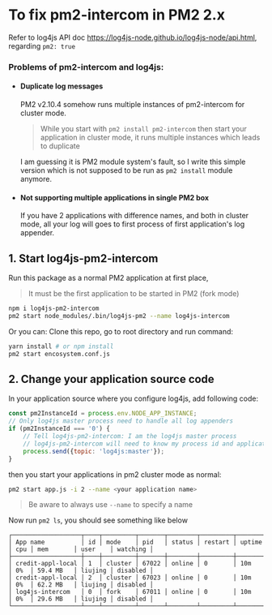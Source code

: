 # To fix pm2-intercom in PM2 2.x

Refer to log4js API doc https://log4js-node.github.io/log4js-node/api.html, regarding `pm2: true`

### Problems of pm2-intercom and log4js:

- #### Duplicate log messages
	PM2 v2.10.4 somehow runs multiple instances of pm2-intercom for cluster mode.
	> While you start with `pm2 install pm2-intercom` then start your application in cluster mode, it runs multiple instances which leads to duplicate 

	I am guessing it is PM2 module system's fault, so I write this simple version which is not supposed to be run as `pm2 install` module anymore.

- #### Not supporting multiple applications in single PM2 box
	If you have 2 applications with difference names, and both in cluster mode, all your log will goes to first process of first application's log appender.

## 1. Start log4js-pm2-intercom
Run this package as a normal PM2 application at first place,
> It must be the first application to be started in PM2 (fork mode)

```bash
npm i log4js-pm2-intercom
pm2 start node_modules/.bin/log4js-pm2 --name log4js-intercom
```
Or you can:
Clone this repo, go to root directory and run command:
```bash
yarn install # or npm install
pm2 start encosystem.conf.js
```

## 2. Change your application source code
In your application source where you configure log4js, add following code:

```js
const pm2InstanceId = process.env.NODE_APP_INSTANCE;
// Only log4js master process need to handle all log appenders
if (pm2InstanceId === '0') {
	// Tell log4js-pm2-intercom: I am the log4js master process
	// log4js-pm2-intercom will need to know my process id and application name
	process.send({topic: 'log4js:master'});
}
```
then you start your applications in pm2 cluster mode as normal:

```bash
pm2 start app.js -i 2 --name <your application name>
```
> Be aware to always use `--name` to specify a name


Now run `pm2 ls`, you should see something like below
```
┌───────────────────┬────┬─────────┬───────┬────────┬─────────┬────────┬─────┬───────────┬─────────┬──────────┐
│ App name          │ id │ mode    │ pid   │ status │ restart │ uptime │ cpu │ mem       │ user    │ watching │
├───────────────────┼────┼─────────┼───────┼────────┼─────────┼────────┼─────┼───────────┼─────────┼──────────┤
│ credit-appl-local │ 1  │ cluster │ 67022 │ online │ 0       │ 10m    │ 0%  │ 59.4 MB   │ liujing │ disabled │
│ credit-appl-local │ 2  │ cluster │ 67023 │ online │ 0       │ 10m    │ 0%  │ 62.2 MB   │ liujing │ disabled │
│ log4js-intercom   │ 0  │ fork    │ 67011 │ online │ 0       │ 10m    │ 0%  │ 29.6 MB   │ liujing │ disabled │
└───────────────────┴────┴─────────┴───────┴────────┴─────────┴────────┴─────┴───────────┴─────────┴──────────┘
```
